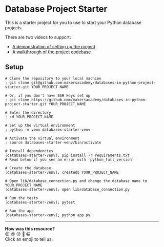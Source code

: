 # Database Project Starter

This is a starter project for you to use to start your Python database projects.

There are two videos to support:

* [A demonstration of setting up the project](https://www.youtube.com/watch?v=KMEt4GgWJXc)
* [A walkthrough of the project codebase](https://youtu.be/KMEt4GgWJXc?t=460)

## Setup

```shell
# Clone the repository to your local machine
; git clone git@github.com:makersacademy/databases-in-python-project-starter.git YOUR_PROJECT_NAME

# Or, if you don't have SSH keys set up
; git clone https://github.com/makersacademy/databases-in-python-project-starter.git YOUR_PROJECT_NAME

# Enter the directory
; cd YOUR_PROJECT_NAME

# Set up the virtual environment
; python -m venv databases-starter-venv

# Activate the virtual environment
; source databases-starter-venv/bin/activate 

# Install dependencies
(databases-starter-venv); pip install -r requirements.txt
# Read below if you see an error with `python_full_version`

# Create the database
(databases-starter-venv); createdb YOUR_PROJECT_NAME

# Open lib/database_connection.py and change the database name to YOUR_PROJECT_NAME
(databases-starter-venv); open lib/database_connection.py

# Run the tests
(databases-starter-venv); pytest

# Run the app
(databases-starter-venv); python app.py
```


</details>


<!-- BEGIN GENERATED SECTION DO NOT EDIT -->

---

**How was this resource?**  
[😫](https://airtable.com/shrUJ3t7KLMqVRFKR?prefill_Repository=makersacademy%2Fdatabases-in-python-project-starter&prefill_File=README.md&prefill_Sentiment=😫) [😕](https://airtable.com/shrUJ3t7KLMqVRFKR?prefill_Repository=makersacademy%2Fdatabases-in-python-project-starter&prefill_File=README.md&prefill_Sentiment=😕) [😐](https://airtable.com/shrUJ3t7KLMqVRFKR?prefill_Repository=makersacademy%2Fdatabases-in-python-project-starter&prefill_File=README.md&prefill_Sentiment=😐) [🙂](https://airtable.com/shrUJ3t7KLMqVRFKR?prefill_Repository=makersacademy%2Fdatabases-in-python-project-starter&prefill_File=README.md&prefill_Sentiment=🙂) [😀](https://airtable.com/shrUJ3t7KLMqVRFKR?prefill_Repository=makersacademy%2Fdatabases-in-python-project-starter&prefill_File=README.md&prefill_Sentiment=😀)  
Click an emoji to tell us.

<!-- END GENERATED SECTION DO NOT EDIT -->
